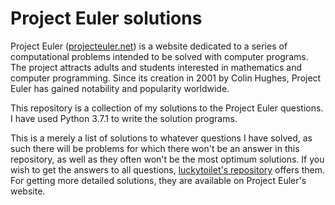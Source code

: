 # Project Euler solutions

Project Euler ([projecteuler.net](projecteuler.net)) is a website dedicated to a series of computational problems intended to be solved with computer programs. The project attracts adults and students interested in mathematics and computer programming. Since its creation in 2001 by Colin Hughes, Project Euler has gained notability and popularity worldwide.

This repository is a collection of my solutions to the Project Euler questions. I have used Python 3.7.1 to write the solution programs.

This is a merely a list of solutions to whatever questions I have solved, as such there will be problems for which there won't be an answer in this repository, as well as they often won't be the most optimum solutions. If you wish to get the answers to all questions, [luckytoilet's repository](https://github.com/luckytoilet/projecteuler-solutions/blob/master/Solutions.md) offers them. For getting more detailed solutions, they are available on Project Euler's website.